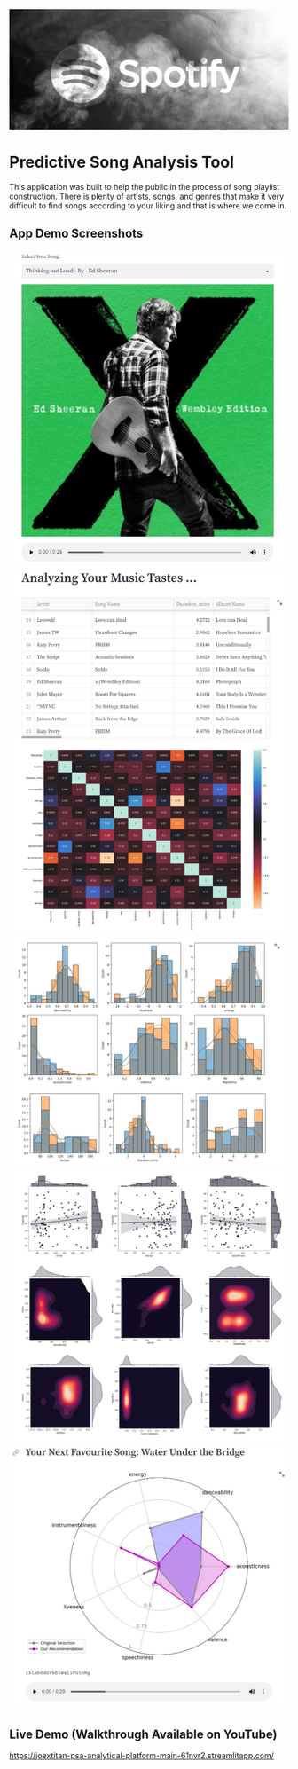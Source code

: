<img src="img/spotify_logo.JPG">



# Predictive Song Analysis Tool

This application was built to help the public in the process of song playlist construction. 
There is plenty of artists, songs, and genres that make it very difficult to find songs according to your liking and that is where we come in.  


## App Demo Screenshots
<img src="img/PSA0.JPG">
<img src="img/PSA1.JPG">
<img src="img/PSA1.1.JPG">
<img src="img/PSA1.2.JPG">
<img src="img/PSA2.JPG">


## Live Demo (Walkthrough Available on YouTube)

https://joextitan-psa-analytical-platform-main-61nvr2.streamlitapp.com/


